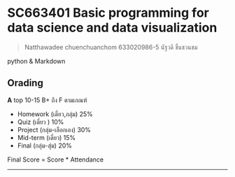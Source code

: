 # SC663401 Basic programming for data science and data visualization 
> Natthawadee chuenchuanchom 633020986-5 นัฐวดี ชื่นชวนชม

python & Markdown 

## Orading 
**A** top 10-15 B+ ถึง F ตามเกณฑ์
- Homework (เดี่ยว,กลุ่ม) 25%
- Quiz (เดี่ยว ) 10% 
- Project (กลุ่ม-เลือกเอง) 30%
- Mid-term (เดี่ยว) 15%
- Final (กลุ่ม-สุ่ม) 20%

Final Score = Score * Attendance
  
________________________________________
